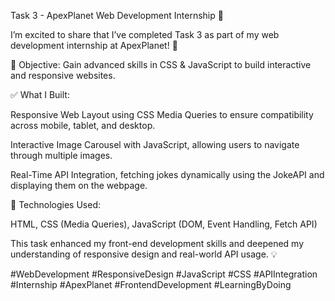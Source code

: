 Task 3 - ApexPlanet Web Development Internship 🔹

I’m excited to share that I’ve completed Task 3 as part of my web development internship at ApexPlanet! 🚀

📌 Objective: Gain advanced skills in CSS & JavaScript to build interactive and responsive websites.

✅ What I Built:

Responsive Web Layout using CSS Media Queries to ensure compatibility across mobile, tablet, and desktop.

Interactive Image Carousel with JavaScript, allowing users to navigate through multiple images.

Real-Time API Integration, fetching jokes dynamically using the JokeAPI and displaying them on the webpage.

📁 Technologies Used:

HTML, CSS (Media Queries), JavaScript (DOM, Event Handling, Fetch API)

This task enhanced my front-end development skills and deepened my understanding of responsive design and real-world API usage. 💡

#WebDevelopment #ResponsiveDesign #JavaScript #CSS #APIIntegration #Internship #ApexPlanet #FrontendDevelopment #LearningByDoing
